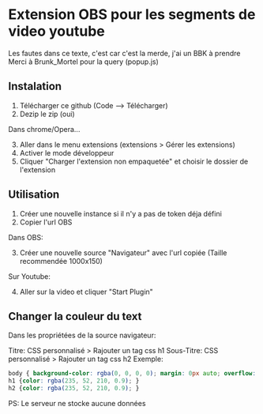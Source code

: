 # Extension OBS pour les segments de video youtube

Les fautes dans ce texte, c'est car c'est la merde, j'ai un BBK à prendre
Merci à Brunk_Mortel pour la query (popup.js)

## Instalation

1) Télécharger ce github (Code --> Télécharger)
2) Dezip le zip (oui)

Dans chrome/Opera...

3) Aller dans le menu extensions (extensions > Gérer les extensions)
4) Activer le mode développeur
5) Cliquer "Charger l'extension non empaquetée" et choisir le dossier de l'extension

## Utilisation

1) Créer une nouvelle instance si il n'y a pas de token déja défini
2) Copier l'url OBS

Dans OBS:

3) Créer une nouvelle source "Navigateur" avec l'url copiée (Taille recommendée 1000x150)

Sur Youtube:

4) Aller sur la video et cliquer "Start Plugin"

## Changer la couleur du text
Dans les propriétées de la source navigateur:

Titre: CSS personnalisé > Rajouter un tag css h1
Sous-Titre: CSS personnalisé > Rajouter un tag css h2
Exemple:
```css
body { background-color: rgba(0, 0, 0, 0); margin: 0px auto; overflow: hidden; }
h1 {color: rgba(235, 52, 210, 0.9); }
h2 {color: rgba(235, 52, 210, 0.9); }
```

PS: Le serveur ne stocke aucune données
